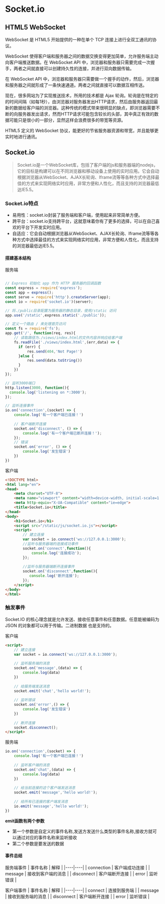 # Socket.io

## HTML5 WebSocket
WebSocket 是 HTML5 开始提供的一种在单个 TCP 连接上进行全双工通讯的协议。

WebSocket 使得客户端和服务器之间的数据交换变得更加简单，允许服务端主动向客户端推送数据。在 WebSocket API 中，浏览器和服务器只需要完成一次握手，两者之间就直接可以创建持久性的连接，并进行双向数据传输。

在 WebSocket API 中，浏览器和服务器只需要做一个握手的动作，然后，浏览器和服务器之间就形成了一条快速通道。两者之间就直接可以数据互相传送。

现在，很多网站为了实现推送技术，所用的技术都是 Ajax 轮询。轮询是在特定的的时间间隔（如每1秒），由浏览器对服务器发出HTTP请求，然后由服务器返回最新的数据给客户端的浏览器。这种传统的模式带来很明显的缺点，即浏览器需要不断的向服务器发出请求，然而HTTP请求可能包含较长的头部，其中真正有效的数据可能只是很小的一部分，显然这样会浪费很多的带宽等资源。

HTML5 定义的 WebSocket 协议，能更好的节省服务器资源和带宽，并且能够更实时地进行通讯。

## Socket.io

> Socket.io是一个WebSocket库，包括了客户端的js和服务器端的nodejs，它的目标是构建可以在不同浏览器和移动设备上使用的实时应用。它会自动根据浏览器从WebSocket、AJAX长轮询、Iframe流等等各种方式中选择最佳的方式来实现网络实时应用，非常方便和人性化，而且支持的浏览器最低达IE5.5。

### Socket.io特点
- 易用性：socket.io封装了服务端和客户端，使用起来非常简单方便。
- 跨平台：socket.io支持跨平台，这就意味着你有了更多的选择，可以在自己喜欢的平台下开发实时应用。
- 自适应：它会自动根据浏览器从WebSocket、AJAX长轮询、Iframe流等等各种方式中选择最佳的方式来实现网络实时应用，非常方便和人性化，而且支持的浏览器最低达IE5.5。


#### 搭建基本结构

服务端
```javascript

// Express 初始化 app 作为 HTTP 服务器的回调函数 
const express = require('express');
const app = express();
const serve = require('http').createServer(app);
const io = require('socket.io')(server);

// 将./public目录配置为服务器的静态目录，使用/static 访问
app.use('/static',express.static('./public'));

// 定义一个路由 / 来处理首页访问
const fs = require('fs');
app.get('/', function(req, res){
	// 读取路径为./views/index.html的文件内容并响应给客户端
    fs.readFile('./views/index.html',(err,data) => {
      if (err) {
          res.send(404,'Not Page!')
      }else {
          res.send(data.toString())
      }
    })
});

// 监听3000端口
http.listen(3000, function(){
  console.log('listening on *:3000');
});

// 监听连接事件
io.on('connection',(socket) => {
    console.log('有一个客户端已连接！')
    
    // 客户端断开连接
	socket.on('disconnect', () => {
		console.log('有一个客户端已断开连接！');
	});
	// 错误
	socket.on('error', () => {
        console.log('发生错误')
    })
})

```
客户端
```html
<!DOCTYPE html>
<html lang="en">
<head>
    <meta charset="UTF-8">
    <meta name="viewport" content="width=device-width, initial-scale=1.0">
    <meta http-equiv="X-UA-Compatible" content="ie=edge">
    <title>Socket.io</title>
</head>
<body>
    <h1>Socket.io</h1>
	<script src="/static/js/socket.io.js"></script>
	<script>
		// 建立连接
		var socket = io.connect('ws://127.0.0.1:3000');
        //监听与服务器端的连接成功事件
        socket.on('connect',function(){
            console.log('连接成功');
        });
        
        //监听与服务器端断开连接事件
        socket.on('disconnect',function(){
           console.log('断开连接');
        });
	</script>
</body>
</html>
```

### 触发事件
Socket.IO 的核心理念就是允许发送、接收任意事件和任意数据。任意能被编码为 JSON 的对象都可以用于传输。二进制数据 也是支持的。

客户端
```html
<script>
	// 建立连接
    var socket = io.connect('ws://127.0.0.1:3000');
    
    // 监听服务端的消息
    socket.on('message',(data) => {
        console.log(data)
    })
    
    // 给服务端发送消息
    socket.emit('chat','hello world!');
    
    // 监听错误
    socket.on('error',() => {
        console.log('发生错误')
    })
    
    // 断开连接
    socket.disconnect();
</script>
```
服务端
```javascript
io.on('connection',(socket) => {
    console.log('有一个客户端已连接！')
    
    // 监听客户端的消息
    socket.on('chat',(data) => {
        console.log(data)
    })
    
    // 给当前连接的这个客户端发送消息
    socket.emit('message','hello world!');
    
    // 给所有已连接的客户端发消息
    io.emit('message','hello world!');
})
```
**emit函数有两个参数**
- 第一个参数是自定义的事件名称,发送方发送什么类型的事件名称,接收方就可以通过对应的事件名称来监听接收
- 第二个参数是要发送的数据

#### 事件总结

服务端事件
| 事件名称 | 解释 |
|----|----|
| connection | 客户端成功连接 |
| message | 接收到客户端的消息 |
| disconnect | 客户端断开连接 |
| error | 监听错误 |

客户端事件
| 事件名称 | 解释 |
|----|----|
| connect | 连接到服务端 |
| message | 接收到服务端的消息 |
| disconnect | 客户端断开连接 |
| error | 监听错误 |

